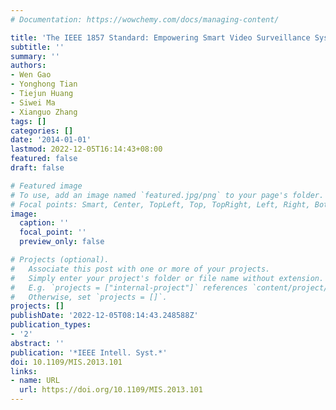 ```yaml
---
# Documentation: https://wowchemy.com/docs/managing-content/

title: 'The IEEE 1857 Standard: Empowering Smart Video Surveillance Systems'
subtitle: ''
summary: ''
authors:
- Wen Gao
- Yonghong Tian
- Tiejun Huang
- Siwei Ma
- Xianguo Zhang
tags: []
categories: []
date: '2014-01-01'
lastmod: 2022-12-05T16:14:43+08:00
featured: false
draft: false

# Featured image
# To use, add an image named `featured.jpg/png` to your page's folder.
# Focal points: Smart, Center, TopLeft, Top, TopRight, Left, Right, BottomLeft, Bottom, BottomRight.
image:
  caption: ''
  focal_point: ''
  preview_only: false

# Projects (optional).
#   Associate this post with one or more of your projects.
#   Simply enter your project's folder or file name without extension.
#   E.g. `projects = ["internal-project"]` references `content/project/deep-learning/index.md`.
#   Otherwise, set `projects = []`.
projects: []
publishDate: '2022-12-05T08:14:43.248588Z'
publication_types:
- '2'
abstract: ''
publication: '*IEEE Intell. Syst.*'
doi: 10.1109/MIS.2013.101
links:
- name: URL
  url: https://doi.org/10.1109/MIS.2013.101
---
```

